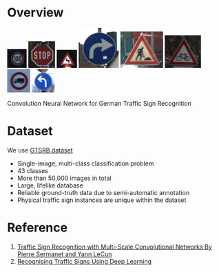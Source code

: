 # Overview

![img1](/images/1.png) ![img2](/images/2.png) ![img3](/images/3.png) ![img4](/images/4.png) ![img5](/images/5.png) ![img6](/images/6.png) ![img7](/images/7.png) ![img8](/images/8.png)


Convolution Neural Network for German Traffic Sign Recognition 


# Dataset
 
We use [GTSRB dataset](http://benchmark.ini.rub.de/?section=gtsrb&subsection=dataset#Downloads)
 * Single-image, multi-class classification problem
 * 43 classes
 * More than 50,000 images in total
 * Large, lifelike database
 * Reliable ground-truth data due to semi-automatic annotation
 * Physical traffic sign instances are unique within the dataset
           
           
           
# Reference

1. [Traffic Sign Recognition with Multi-Scale Convolutional Networks By Pierre Sermanet and Yann LeCun](http://yann.lecun.com/exdb/publis/pdf/sermanet-ijcnn-11.pdf)
1. [Recognising Traffic Signs Using Deep Learning](https://towardsdatascience.com/recognizing-traffic-signs-with-over-98-accuracy-using-deep-learning-86737aedc2ab)

           




